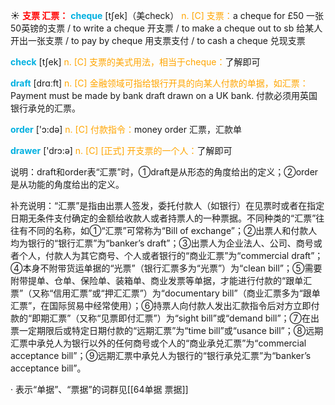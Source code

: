 ☀ <font color="red">**支票 汇票：**</font>
<font color="sky blue">**cheque**</font> [tʃek]（美check）
<font color="orange">n. [C] 支票：</font>a cheque for £50 一张50英镑的支票 / to write a cheque 开支票 / to make a cheque out to sb 给某人开出一张支票 / to pay by cheque 用支票支付 / to cash a cheque 兑现支票

<font color="sky blue">**check**</font> [tʃek] 
<font color="orange">n. [C] 支票的美式用法，相当于cheque：</font>了解即可

<font color="sky blue">**draft**</font> [drɑːft] 
<font color="orange">n. [C] 金融领域可指给银行开具的向某人付款的单据，如汇票：</font>Payment must be made by bank draft drawn on a UK bank. 付款必须用英国银行承兑的汇票。

<font color="sky blue">**order**</font> ['ɔ:də] 
<font color="orange">n. [C] 付款指令：</font>money order 汇票，汇款单

<font color="sky blue">**drawer**</font> ['drɔ:ə] 
<font color="orange">n. [C] [正式] 开支票的一个人：</font>了解即可

说明：draft和order表“汇票”时，①draft是从形态的角度给出的定义；②order是从功能的角度给出的定义。

补充说明：“汇票”是指由出票人签发，委托付款人（如银行）在见票时或者在指定日期无条件支付确定的金额给收款人或者持票人的一种票据。不同种类的“汇票”往往有不同的名称，如①“汇票”可常称为“Bill of exchange”；②出票人和付款人均为银行的“银行汇票”为“banker’s draft”；③出票人为企业法人、公司、商号或者个人，付款人为其它商号、个人或者银行的“商业汇票”为“commercial draft”；④本身不附带货运单据的“光票”（银行汇票多为“光票”）为“clean bill”；⑤需要附带提单、仓单、保险单、装箱单、商业发票等单据，才能进行付款的“跟单汇票”（又称“信用汇票”或“押汇汇票”）为“documentary bill”（商业汇票多为“跟单汇票”，在国际贸易中经常使用）；⑥持票人向付款人发出汇款指令后对方立即付款的“即期汇票”（又称“见票即付汇票”）为“sight bill”或“demand bill”；⑦在出票一定期限后或特定日期付款的“远期汇票”为“time bill”或“usance bill”；⑧远期汇票中承兑人为银行以外的任何商号或个人的“商业承兑汇票”为“commercial acceptance bill”；⑨远期汇票中承兑人为银行的“银行承兑汇票”为“banker’s acceptance bill”。

· 表示“单据”、“票据”的词群见[[64单据 票据]]
